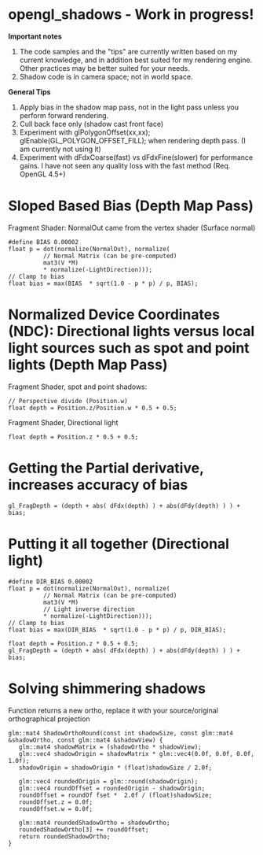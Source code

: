 # opengl_shadows - Work in progress!

**Important notes**

1. The code samples and the "tips" are currently written based on my current knowledge, and in addition best suited for my rendering engine. Other practices may be better suited for your needs.
2. Shadow code is in camera space; not in world space.
 

**General Tips**

1. Apply bias in the shadow map pass, not in the light pass unless you perform forward rendering.
2. Cull back face only (shadow cast front face)
3. Experiment with glPolygonOffset(xx,xx); glEnable(GL_POLYGON_OFFSET_FILL); when rendering depth pass. (I am currently not using it)
4. Experiment with dFdxCoarse(fast) vs dFdxFine(slower) for performance gains. I have not seen any quality loss with the fast method (Req. OpenGL 4.5+)

# Sloped Based Bias (Depth Map Pass)

Fragment Shader:
NormalOut came from the vertex shader (Surface normal)

```
#define BIAS 0.00002
float p = dot(normalize(NormalOut), normalize(
          // Normal Matrix (can be pre-computed)
          mat3(V *M) 
          * normalize(-LightDirection)));
// Clamp to bias          
float bias = max(BIAS  * sqrt(1.0 - p * p) / p, BIAS); 
```

# Normalized Device Coordinates (NDC): Directional lights versus local light sources such as spot and point lights (Depth Map Pass)

Fragment Shader, spot and point shadows:
```
// Perspective divide (Position.w)
float depth = Position.z/Position.w * 0.5 + 0.5;
```

Fragment Shader, Directional light

```
float depth = Position.z * 0.5 + 0.5;
```


#  Getting the Partial derivative, increases accuracy of bias

```
gl_FragDepth = (depth + abs( dFdx(depth) ) + abs(dFdy(depth) ) ) +  bias;
```


# Putting it all together (Directional light)

```
#define DIR_BIAS 0.00002
float p = dot(normalize(NormalOut), normalize(
          // Normal Matrix (can be pre-computed)
          mat3(V *M) 
          // Light inverse direction
          * normalize(-LightDirection)));
// Clamp to bias  
float bias = max(DIR_BIAS  * sqrt(1.0 - p * p) / p, DIR_BIAS); 

float depth = Position.z * 0.5 + 0.5;
gl_FragDepth = (depth + abs( dFdx(depth) ) + abs(dFdy(depth) ) ) +  bias;
 ```
 
 
 # Solving shimmering shadows
 
 Function returns a new ortho, replace it with your source/original orthographical projection
 ```
 glm::mat4 ShadowOrthoRound(const int shadowSize, const glm::mat4 &shadowOrtho, const glm::mat4 &shadowView) {
    glm::mat4 shadowMatrix = (shadowOrtho * shadowView);
    glm::vec4 shadowOrigin = shadowMatrix * glm::vec4(0.0f, 0.0f, 0.0f, 1.0f);
    shadowOrigin = shadowOrigin * (float)shadowSize / 2.0f;

    glm::vec4 roundedOrigin = glm::round(shadowOrigin);
    glm::vec4 roundOffset = roundedOrigin - shadowOrigin;
    roundOffset = roundOf fset *  2.0f / (float)shadowSize;
    roundOffset.z = 0.0f;
    roundOffset.w = 0.0f;

    glm::mat4 roundedShadowOrtho = shadowOrtho;
    roundedShadowOrtho[3] += roundOffset;
    return roundedShadowOrtho;
}
```
